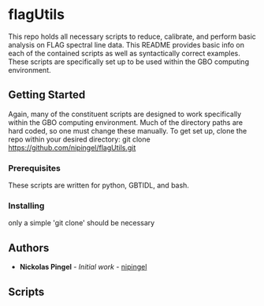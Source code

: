 # flagUtils

This repo holds all necessary scripts to reduce, calibrate, and perform basic analysis on FLAG spectral line data. This README provides basic info on each of the contained scripts as well as syntactically correct examples. These scripts are specifically set up to be used within the GBO computing environment. 


## Getting Started

Again, many of the constituent scripts are designed to work specifically within the GBO computing environment. Much of the directory paths are hard coded, so one must change these manually. To get set up, clone the repo within your desired directory:
git clone https://github.com/nipingel/flagUtils.git

### Prerequisites

These scripts are written for python, GBTIDL, and bash. 

### Installing

only a simple 'git clone' should be necessary

## Authors

* **Nickolas Pingel** - *Initial work* - [nipingel](https://github.com/nipingel)

## Scripts
